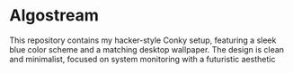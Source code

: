 # Algostream
This repository contains my hacker-style Conky setup, featuring a sleek blue color scheme and a matching desktop wallpaper. The design is clean and minimalist, focused on system monitoring with a futuristic aesthetic
